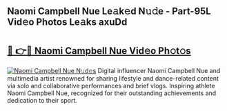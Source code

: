 ## Naomi Campbell Nue Le𝚊k𝚎d N𝚞𝚍e - Part-95L Vid𝚎o Photos Le𝚊ks axuDd

# <h2><a href="http://fb75tks.evod.top/?m=Naomi+Campbell+Nue">🔗 👉🔴 Naomi Campbell Nue Vid𝚎o Ph𝚘t𝚘s</a></h2>

[![Naomi Campbell Nue N𝚞d𝚎s](https://i.imgur.com/8V9OHl7.gif)](http://fb75tks.evod.top/?m=Naomi+Campbell+Nue)
Digital influencer Naomi Campbell Nue and multimedia artist renowned for sharing lifestyle and dance-related content via solo and collaborative performances and brief vlogs. Inspiring athlete Naomi Campbell Nue, recognized for their outstanding achievements and dedication to their sport. 
